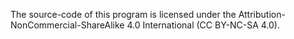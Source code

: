The source-code of this program is licensed under the Attribution-NonCommercial-ShareAlike 4.0 International (CC BY-NC-SA 4.0).
